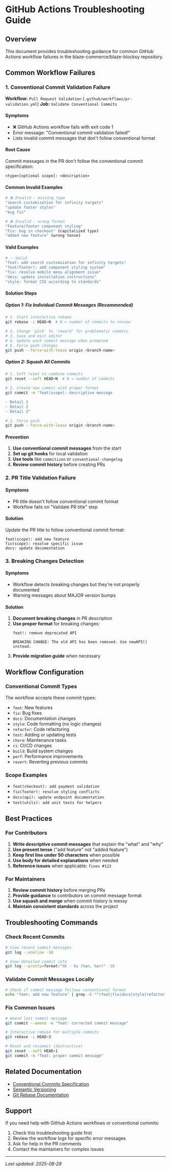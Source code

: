 # GitHub Actions Troubleshooting Guide

## Overview
This document provides troubleshooting guidance for common GitHub Actions workflow failures in the blaze-commerce/blaze-blocksy repository.

## Common Workflow Failures

### 1. Conventional Commit Validation Failure

**Workflow:** `Pull Request Validation` (`.github/workflows/pr-validation.yml`)
**Job:** `Validate Conventional Commits`

#### Symptoms
- ❌ GitHub Actions workflow fails with exit code 1
- Error message: "Conventional commit validation failed!"
- Lists invalid commit messages that don't follow conventional format

#### Root Cause
Commit messages in the PR don't follow the conventional commit specification:
```
<type>[optional scope]: <description>
```

#### Common Invalid Examples
```bash
# ❌ Invalid - missing type
"search customization for infinity targets"
"update footer styles"
"bug fix"

# ❌ Invalid - wrong format
"Feature/footer component styling"
"Fix: bug in checkout" (capitalized type)
"added new feature" (wrong tense)
```

#### Valid Examples
```bash
# ✅ Valid
"feat: add search customization for infinity targets"
"feat(footer): add component styling system"
"fix: resolve mobile menu alignment issue"
"docs: update installation instructions"
"style: format CSS according to standards"
```

#### Solution Steps

##### Option 1: Fix Individual Commit Messages (Recommended)
```bash
# 1. Start interactive rebase
git rebase -i HEAD~N  # N = number of commits to review

# 2. Change 'pick' to 'reword' for problematic commits
# 3. Save and exit editor
# 4. Update each commit message when prompted
# 5. Force push changes
git push --force-with-lease origin <branch-name>
```

##### Option 2: Squash All Commits
```bash
# 1. Soft reset to combine commits
git reset --soft HEAD~N  # N = number of commits

# 2. Create new commit with proper format
git commit -m "feat(scope): descriptive message

- Detail 1
- Detail 2
- Detail 3"

# 3. Force push
git push --force-with-lease origin <branch-name>
```

#### Prevention
1. **Use conventional commit messages** from the start
2. **Set up git hooks** for local validation
3. **Use tools** like `commitizen` or `conventional-changelog`
4. **Review commit history** before creating PRs

### 2. PR Title Validation Failure

#### Symptoms
- PR title doesn't follow conventional commit format
- Workflow fails on "Validate PR title" step

#### Solution
Update the PR title to follow conventional commit format:
```
feat(scope): add new feature
fix(scope): resolve specific issue
docs: update documentation
```

### 3. Breaking Changes Detection

#### Symptoms
- Workflow detects breaking changes but they're not properly documented
- Warning messages about MAJOR version bumps

#### Solution
1. **Document breaking changes** in PR description
2. **Use proper format** for breaking changes:
   ```
   feat!: remove deprecated API
   
   BREAKING CHANGE: The old API has been removed. Use newAPI() instead.
   ```
3. **Provide migration guide** when necessary

## Workflow Configuration

### Conventional Commit Types
The workflow accepts these commit types:
- `feat`: New features
- `fix`: Bug fixes  
- `docs`: Documentation changes
- `style`: Code formatting (no logic changes)
- `refactor`: Code refactoring
- `test`: Adding or updating tests
- `chore`: Maintenance tasks
- `ci`: CI/CD changes
- `build`: Build system changes
- `perf`: Performance improvements
- `revert`: Reverting previous commits

### Scope Examples
- `feat(checkout): add payment validation`
- `fix(footer): resolve styling conflicts`
- `docs(api): update endpoint documentation`
- `test(utils): add unit tests for helpers`

## Best Practices

### For Contributors
1. **Write descriptive commit messages** that explain the "what" and "why"
2. **Use present tense** ("add feature" not "added feature")
3. **Keep first line under 50 characters** when possible
4. **Use body for detailed explanations** when needed
5. **Reference issues** when applicable: `fixes #123`

### For Maintainers
1. **Review commit history** before merging PRs
2. **Provide guidance** to contributors on commit message format
3. **Use squash and merge** when commit history is messy
4. **Maintain consistent standards** across the project

## Troubleshooting Commands

### Check Recent Commits
```bash
# View recent commit messages
git log --oneline -10

# View detailed commit info
git log --pretty=format:"%h - %s (%an, %ar)" -10
```

### Validate Commit Messages Locally
```bash
# Check if commit message follows conventional format
echo "feat: add new feature" | grep -E "^(feat|fix|docs|style|refactor|test|chore|ci|build|perf|revert)(\(.+\))?: .+"
```

### Fix Common Issues
```bash
# Amend last commit message
git commit --amend -m "feat: corrected commit message"

# Interactive rebase for multiple commits
git rebase -i HEAD~3

# Reset and recommit (destructive)
git reset --soft HEAD~1
git commit -m "feat: proper commit message"
```

## Related Documentation
- [Conventional Commits Specification](https://www.conventionalcommits.org/)
- [Semantic Versioning](https://semver.org/)
- [Git Rebase Documentation](https://git-scm.com/docs/git-rebase)

## Support
If you need help with GitHub Actions workflows or conventional commits:
1. Check this troubleshooting guide first
2. Review the workflow logs for specific error messages
3. Ask for help in the PR comments
4. Contact the maintainers for complex issues

---
*Last updated: 2025-08-28*
